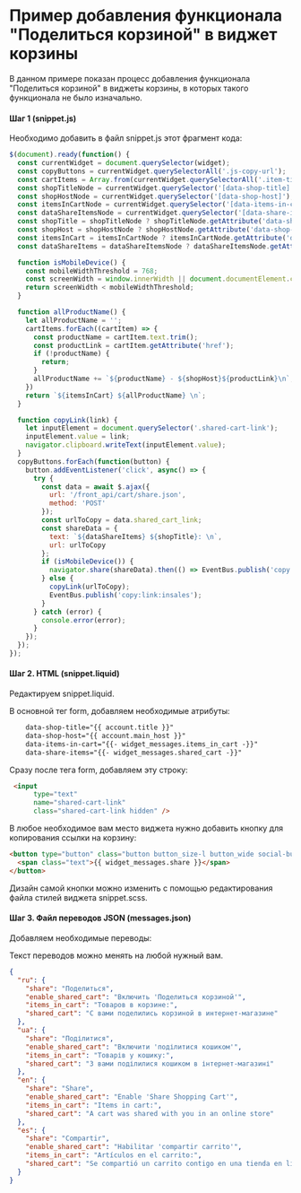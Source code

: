 # Пример добавления функционала "Поделиться корзиной" в виджет корзины

В данном примере показан процесс добавления функционала "Поделиться корзиной" в виджеты корзины, в которых такого функционала не было изначально.

#### Шаг 1 (snippet.js)
Необходимо добавить в файл snippet.js этот фрагмент кода:

```js
$(document).ready(function() {
  const currentWidget = document.querySelector(widget);
  const copyButtons = currentWidget.querySelectorAll('.js-copy-url');
  const cartItems = Array.from(currentWidget.querySelectorAll('.item-title'));
  const shopTitleNode = currentWidget.querySelector('[data-shop-title]');
  const shopHostNode = currentWidget.querySelector('[data-shop-host]');
  const itemsInCartNode = currentWidget.querySelector('[data-items-in-cart]');
  const dataShareItemsNode = currentWidget.querySelector('[data-share-items]');
  const shopTitle = shopTitleNode ? shopTitleNode.getAttribute('data-shop-title') : '';
  const shopHost = shopHostNode ? shopHostNode.getAttribute('data-shop-host') : '';
  const itemsInCart = itemsInCartNode ? itemsInCartNode.getAttribute('data-items-in-cart') : '';
  const dataShareItems = dataShareItemsNode ? dataShareItemsNode.getAttribute('data-share-items') : '';

  function isMobileDevice() {
    const mobileWidthThreshold = 768;
    const screenWidth = window.innerWidth || document.documentElement.clientWidth || document.body.clientWidth;
    return screenWidth < mobileWidthThreshold;
  }

  function allProductName() {
    let allProductName = '';
    cartItems.forEach((cartItem) => {
      const productName = cartItem.text.trim();
      const productLink = cartItem.getAttribute('href');
      if (!productName) {
        return;
      }
      allProductName += `${productName} - ${shopHost}${productLink}\n`;
    })
    return `${itemsInCart} ${allProductName} \n`;
  }

  function copyLink(link) {
    let inputElement = document.querySelector('.shared-cart-link');
    inputElement.value = link;
    navigator.clipboard.writeText(inputElement.value);
  }
  copyButtons.forEach(function(button) {
    button.addEventListener('click', async() => {
      try {
        const data = await $.ajax({
          url: '/front_api/cart/share.json',
          method: 'POST'
        });
        const urlToCopy = data.shared_cart_link;
        const shareData = {
          text: `${dataShareItems} ${shopTitle}: \n`,
          url: urlToCopy
        };
        if (isMobileDevice()) {
          navigator.share(shareData).then(() => EventBus.publish('copy:link:insales'));
        } else {
          copyLink(urlToCopy);
          EventBus.publish('copy:link:insales');
        }
      } catch (error) {
        console.error(error);
      }
    });
  });
});

```

#### Шаг 2. HTML (snippet.liquid)
Редактируем snippet.liquid.

В основной тег form, добавляем необходимые атрибуты:
```html
    data-shop-title="{{ account.title }}"
    data-shop-host="{{ account.main_host }}"
    data-items-in-cart="{{- widget_messages.items_in_cart -}}"
    data-share-items="{{- widget_messages.shared_cart -}}"
```

Сразу после тега form, добавляем эту строку:
```html
 <input
      type="text"
      name="shared-cart-link"
      class="shared-cart-link hidden" />
```

В любое необходимое вам место виджета нужно добавить кнопку для копирования ссылки на корзину:
```html
<button type="button" class="button button_size-l button_wide social-button js-copy-url button_second">
  <span class="text">{{ widget_messages.share }}</span>
</button>
```
Дизайн самой кнопки можно изменить с помощью редактирования файла стилей виджета snippet.scss.

#### Шаг 3. Файл переводов JSON (messages.json)
Добавляем необходимые переводы:

Текст переводов можно менять на любой нужный вам.

```json
{
  "ru": {
    "share": "Поделиться",
    "enable_shared_cart": "Включить 'Поделиться корзиной'",
    "items_in_cart": "Товаров в корзине:",
    "shared_cart": "С вами поделились корзиной в интернет-магазине"
  },
  "ua": {
    "share": "Поділитися",
    "enable_shared_cart": "Включити 'поділитися кошиком'",
    "items_in_cart": "Товарів у кошику:",
    "shared_cart": "З вами поділилися кошиком в інтернет-магазині"
  },
  "en": {
    "share": "Share",
    "enable_shared_cart": "Enable 'Share Shopping Cart'",
    "items_in_cart": "Items in cart:",
    "shared_cart": "A cart was shared with you in an online store"
  },
  "es": {
    "share": "Compartir",
    "enable_shared_cart": "Habilitar 'compartir carrito'",
    "items_in_cart": "Artículos en el carrito:",
    "shared_cart": "Se compartió un carrito contigo en una tienda en línea"
  }
}
```